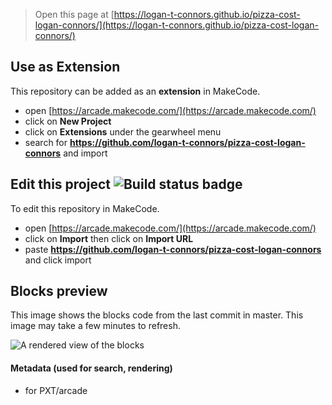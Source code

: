  


> Open this page at [https://logan-t-connors.github.io/pizza-cost-logan-connors/](https://logan-t-connors.github.io/pizza-cost-logan-connors/)

## Use as Extension

This repository can be added as an **extension** in MakeCode.

* open [https://arcade.makecode.com/](https://arcade.makecode.com/)
* click on **New Project**
* click on **Extensions** under the gearwheel menu
* search for **https://github.com/logan-t-connors/pizza-cost-logan-connors** and import

## Edit this project ![Build status badge](https://github.com/logan-t-connors/pizza-cost-logan-connors/workflows/MakeCode/badge.svg)

To edit this repository in MakeCode.

* open [https://arcade.makecode.com/](https://arcade.makecode.com/)
* click on **Import** then click on **Import URL**
* paste **https://github.com/logan-t-connors/pizza-cost-logan-connors** and click import

## Blocks preview

This image shows the blocks code from the last commit in master.
This image may take a few minutes to refresh.

![A rendered view of the blocks](https://github.com/logan-t-connors/pizza-cost-logan-connors/raw/master/.github/makecode/blocks.png)

#### Metadata (used for search, rendering)

* for PXT/arcade
<script src="https://makecode.com/gh-pages-embed.js"></script><script>makeCodeRender("{{ site.makecode.home_url }}", "{{ site.github.owner_name }}/{{ site.github.repository_name }}");</script>
